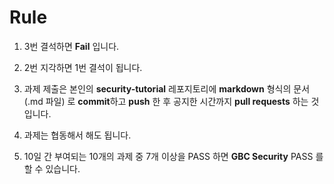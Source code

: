 # Rule

1. 3번 결석하면 **Fail** 입니다. 

2. 2번 지각하면 1번 결석이 됩니다. 

3. 과제 제출은 본인의 **security-tutorial** 레포지토리에 **markdown** 형식의 문서(.md 파일) 로 **commit**하고 **push** 한 후 공지한 시간까지 **pull requests** 하는 것 입니다. 

4. 과제는 협동해서 해도 됩니다.

5. 10일 간 부여되는 10개의 과제 중 7개 이상을 PASS 하면 **GBC Security** PASS 를 할 수 있습니다.
